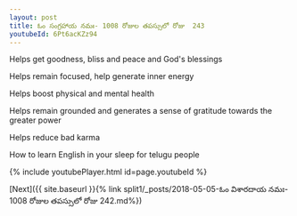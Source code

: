 ```yaml
---
layout: post
title: ఓం సంగ్రహాయ నమః- 1008 రోజుల తపస్సులో రోజు  243
youtubeId: 6Pt6acKZz94
---
```

 
 
Helps get goodness, bliss and peace and God's blessings
 
Helps remain focused, help generate inner energy 
 
Helps boost physical and mental health 
 
Helps remain grounded and generates a sense of gratitude towards the greater power 
 
Helps reduce bad karma
 
How to learn English in your sleep for telugu people
 
 
 
 


{% include youtubePlayer.html id=page.youtubeId %}
 
[Next]({{ site.baseurl }}{% link split1/_posts/2018-05-05-ఓం విశారదాయ నమః- 1008 రోజుల తపస్సులో రోజు  242.md%})
 
